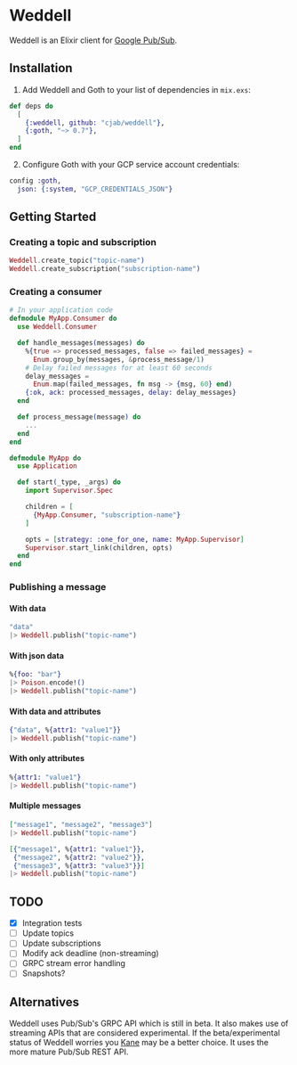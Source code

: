 # Weddell

Weddell is an Elixir client for [Google Pub/Sub](https://cloud.google.com/pubsub/).

## Installation

1) Add Weddell and Goth to your list of dependencies in `mix.exs`:

```elixir
def deps do
  [
    {:weddell, github: "cjab/weddell"},
    {:goth, "~> 0.7"},
  ]
end
```

2) Configure Goth with your GCP service account credentials:

```elixir
config :goth,
  json: {:system, "GCP_CREDENTIALS_JSON"}
```

## Getting Started

### Creating a topic and subscription

```elixir
Weddell.create_topic("topic-name")
Weddell.create_subscription("subscription-name")
```

### Creating a consumer

```elixir
# In your application code
defmodule MyApp.Consumer do
  use Weddell.Consumer

  def handle_messages(messages) do
    %{true => processed_messages, false => failed_messages} =
      Enum.group_by(messages, &process_message/1)
    # Delay failed messages for at least 60 seconds
    delay_messages =
      Enum.map(failed_messages, fn msg -> {msg, 60} end)
    {:ok, ack: processed_messages, delay: delay_messages}
  end

  def process_message(message) do
    ...
  end
end

defmodule MyApp do
  use Application

  def start(_type, _args) do
    import Supervisor.Spec

    children = [
      {MyApp.Consumer, "subscription-name"}
    ]

    opts = [strategy: :one_for_one, name: MyApp.Supervisor]
    Supervisor.start_link(children, opts)
  end
end
```

### Publishing a message

#### With data

```elixir
"data"
|> Weddell.publish("topic-name")
```

#### With json data

```elixir
%{foo: "bar"}
|> Poison.encode!()
|> Weddell.publish("topic-name")
```

#### With data and attributes

```elixir
{"data", %{attr1: "value1"}}
|> Weddell.publish("topic-name")
```

#### With only attributes

```elixir
%{attr1: "value1"}
|> Weddell.publish("topic-name")
```

#### Multiple messages

```elixir
["message1", "message2", "message3"]
|> Weddell.publish("topic-name")

[{"message1", %{attr1: "value1"}},
 {"message2", %{attr2: "value2"}},
 {"message3", %{attr3: "value3"}}]
|> Weddell.publish("topic-name")
```

## TODO

- [X] Integration tests
- [ ] Update topics
- [ ] Update subscriptions
- [ ] Modify ack deadline (non-streaming)
- [ ] GRPC stream error handling
- [ ] Snapshots?

## Alternatives

Weddell uses Pub/Sub's GRPC API which is still in beta. It also
makes use of streaming APIs that are considered experimental. If the
beta/experimental status of Weddell worries you [Kane](https://github.com/peburrows/kane)
may be a better choice. It uses the more mature Pub/Sub REST API.
